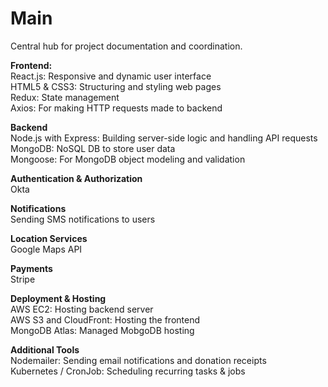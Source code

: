 # Main
Central hub for project documentation and coordination.

**Frontend:**  
React.js: Responsive and dynamic user interface  
HTML5 & CSS3: Structuring and styling web pages  
Redux: State management  
Axios: For making HTTP requests made to backend

**Backend**  
Node.js with Express: Building server-side logic and handling API requests  
MongoDB: NoSQL DB to store user data  
Mongoose: For MongoDB object modeling and validation

**Authentication & Authorization**  
Okta

**Notifications**  
Sending SMS notifications to users

**Location Services**  
Google Maps API

**Payments**  
Stripe

**Deployment & Hosting**  
AWS EC2: Hosting backend server  
AWS S3 and CloudFront: Hosting the frontend  
MongoDB Atlas: Managed MobgoDB hosting

**Additional Tools**  
Nodemailer: Sending email notifications and donation receipts  
Kubernetes / CronJob: Scheduling recurring tasks & jobs

